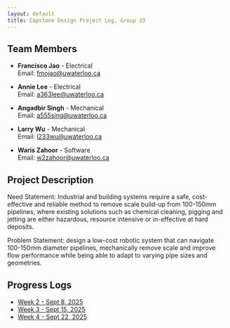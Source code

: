 ```yaml
---
layout: default
title: Capstone Design Project Log, Group 23
---
```


## Team Members

- **Francisco Jao** - Electrical  
  Email: fmojao@uwaterloo.ca

- **Annie Lee** - Electrical  
  Email: a363lee@uwaterloo.ca

- **Angadbir Singh** - Mechanical  
  Email: a555sing@uwaterloo.ca

- **Larry Wu** - Mechanical  
  Email: l233wu@uwaterloo.ca

- **Waris Zahoor** - Software  
  Email: w2zahoor@uwaterloo.ca

## Project Description

Need Statement: Industrial and building systems require a safe, cost-effective and reliable method to remove scale build-up from 100-150mm pipelines, where existing solutions such as chemical cleaning, pigging and jetting are either hazardous, resource intensive or in-effective at hard deposits.  

Problem Statement: design a low-cost robotic system that can navigate 100-150mm diameter pipelines, mechanically remove scale and improve flow performance while being able to adapt to varying pipe sizes and geometries.  

## Progress Logs

- [Week 2 - Sept 8, 2025](meetings/sept-9-2025.md)
- [Week 3 - Sept 15, 2025](meetings/sept-10-2025.md)
- [Week 4 - Sept 22, 2025](meetings/sept-22-2025.md)

